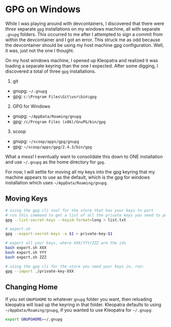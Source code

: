 # GPG on Windows

While I was playing around with devcontainers, I discovered that there were *three* separate `gpg` installations on my windows machine, all with separate `.gnupg` folders. This occurred to me after I attempted to sign a commit from within the devcontainer and I got an error. This struck me as odd because the devcontainer should be using my host machine gpg configuration. Well, it was, just not the one I thought.

On my host windows machine, I opened up Kleopatra and realized it was loading a separate keyring than the one I expected. After some digging, I discovered a total of three `gpg` installations.

1. git
- gnupg: `~/.gnupg`
- gpg: `c:\Program Files\Git\usr\bin\gpg`
2. GPG for Windows
- gnupg: `~/AppData/Roaming/gnupg`
- gpg: `/c/Program Files (x86)/GnuPG/bin/gpg`
3. scoop
- gnupg: `~/scoop/apps/gpg/gnupg`
- gpg: `~/scoop/apps/gpg/2.4.3/bin/gpg`

What a mess! I eventually want to consolidate this down to ONE installation and use `~/.gnupg` as the home directory for `gpg`.

For now, I will settle for moving all my keys into the gpg keyring that my machine appears to use as the default, which is the gpg for windows installation which uses `~/AppData/Roaming/gnupg`.

## Moving Keys

```bash
# using the gpg cli tool for the store that has your keys to port
# run this command to get a list of all the private keys you need to port
gpg --list-secret-keys --keyid-format=long > list.txt
```

```bash
# export.sh
gpg --export-secret-keys -a $1 > private-key-$1
```

```bash
# export all your keys, where XXX/YYY/ZZZ are the ids
bash export.sh XXX
bash export.sh YYY
bash export.sh ZZZ
```

```bash
# using the gpg cli for the store you need your keys in, run:
gpg --import ./private-key-XXX
```

## Changing Home

If you set `GNUPGHOME` to whatever `gnupg` folder you want, then reloading kleopatra will load up the keyring in that folder. Kleopatra defaults to using `~/AppData/Roaming/gnupg`, if you wanted to use Kleopatra for `~/.gnupg`:

```bash
export GNUPGHOME=~/.gnupg
```
